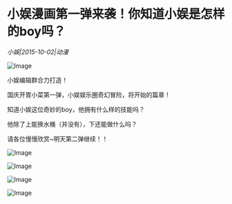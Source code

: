 # 小娱漫画第一弹来袭！你知道小娱是怎样的boy吗？

*小娱|2015-10-02|动漫*

![Image](http://static.ylzbl.com/uploads/ueditor/php/upload/image/20171022/1508601610887883.jpeg)

小娱编辑群合力打造！

国庆开胃小菜第一弹，小娱娱乐圈奇幻冒险，将开始的篇章！

知道小娱这位奇妙的boy，他拥有什么样的技能吗？

他除了上能换水桶（并没有），下还能做什么吗？

请各位慢慢欣赏~明天第二弹继续！！

![Image](http://si1.go2yd.com/get-image/0HfQR89YieW)

![Image](http://si1.go2yd.com/get-image/0HfQRB5Pj2e)

![Image](http://si1.go2yd.com/get-image/0HfQR9exKsK)

![Image](http://si1.go2yd.com/get-image/0HfQRCybheC)

